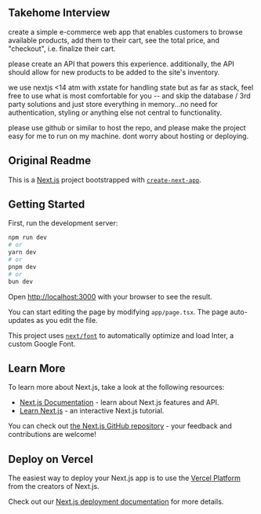 ## Takehome Interview

create a simple e-commerce web app that enables customers to browse available products, add them to their cart, see the total price, and "checkout", i.e. finalize their cart.

please create an API that powers this experience. additionally, the API should allow for new products to be added to the site's inventory.

we use nextjs <14 atm with xstate for handling state but as far as stack, feel free to use what is most comfortable for you -- and skip the database / 3rd party solutions and just store everything in memory...no need for authentication, styling or anything else not central to functionality.  

please use github or similar to host the repo, and please make the project easy for me to run on my machine.  dont worry about hosting or deploying.

## Original Readme

This is a [Next.js](https://nextjs.org/) project bootstrapped with [`create-next-app`](https://github.com/vercel/next.js/tree/canary/packages/create-next-app).

## Getting Started

First, run the development server:

```bash
npm run dev
# or
yarn dev
# or
pnpm dev
# or
bun dev
```

Open [http://localhost:3000](http://localhost:3000) with your browser to see the result.

You can start editing the page by modifying `app/page.tsx`. The page auto-updates as you edit the file.

This project uses [`next/font`](https://nextjs.org/docs/basic-features/font-optimization) to automatically optimize and load Inter, a custom Google Font.

## Learn More

To learn more about Next.js, take a look at the following resources:

- [Next.js Documentation](https://nextjs.org/docs) - learn about Next.js features and API.
- [Learn Next.js](https://nextjs.org/learn) - an interactive Next.js tutorial.

You can check out [the Next.js GitHub repository](https://github.com/vercel/next.js/) - your feedback and contributions are welcome!

## Deploy on Vercel

The easiest way to deploy your Next.js app is to use the [Vercel Platform](https://vercel.com/new?utm_medium=default-template&filter=next.js&utm_source=create-next-app&utm_campaign=create-next-app-readme) from the creators of Next.js.

Check out our [Next.js deployment documentation](https://nextjs.org/docs/deployment) for more details.

